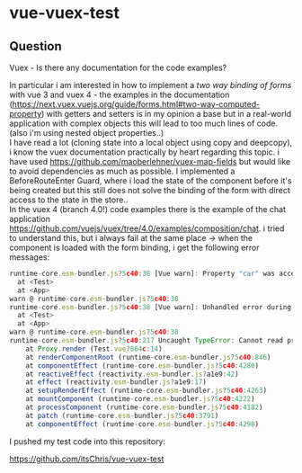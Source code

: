 # vue-vuex-test

## Question 

Vuex - Is there any documentation for the code examples?  

In particular i am interested in how to implement a _two way binding of forms_ with vue 3 and vuex 4 - the examples in the documentation (https://next.vuex.vuejs.org/guide/forms.html#two-way-computed-property) with getters and setters is in my opinion a base but in a real-world application with complex objects this will lead to too much lines of code. (also i'm using nested object properties..)  
I have read a lot (cloning state into a local object using copy and deepcopy), i know the vuex documentation practically by heart regarding this topic. i have used https://github.com/maoberlehner/vuex-map-fields but would like to avoid dependencies as much as possible. I implemented a BeforeRouteEnter Guard, where i load the state of the component before it's being created but this still does not solve the binding of the form with direct access to the state in the store..  
In the vuex 4 (branch 4.0!) code examples there is the example of the chat application https://github.com/vuejs/vuex/tree/4.0/examples/composition/chat. i tried to understand this, but i always fail at the same place -> when the component is loaded with the form binding, i get the following error messages: 

```javascript
runtime-core.esm-bundler.js?5c40:38 [Vue warn]: Property "car" was accessed during render but is not defined on instance. 
  at <Test> 
  at <App>
warn @ runtime-core.esm-bundler.js?5c40:38
runtime-core.esm-bundler.js?5c40:38 [Vue warn]: Unhandled error during execution of render function 
  at <Test> 
  at <App>
warn @ runtime-core.esm-bundler.js?5c40:38
runtime-core.esm-bundler.js?5c40:217 Uncaught TypeError: Cannot read property 'id' of undefined
    at Proxy.render (Test.vue?864c:14)
    at renderComponentRoot (runtime-core.esm-bundler.js?5c40:846)
    at componentEffect (runtime-core.esm-bundler.js?5c40:4280)
    at reactiveEffect (reactivity.esm-bundler.js?a1e9:42)
    at effect (reactivity.esm-bundler.js?a1e9:17)
    at setupRenderEffect (runtime-core.esm-bundler.js?5c40:4263)
    at mountComponent (runtime-core.esm-bundler.js?5c40:4222)
    at processComponent (runtime-core.esm-bundler.js?5c40:4182)
    at patch (runtime-core.esm-bundler.js?5c40:3791)
    at componentEffect (runtime-core.esm-bundler.js?5c40:4298)

````
I pushed my test code into this repository: 

https://github.com/itsChris/vue-vuex-test


